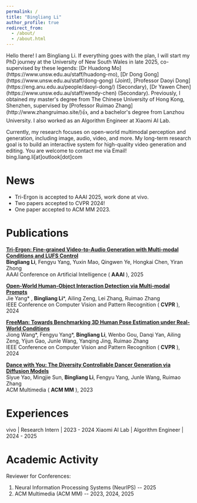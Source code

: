 ```yaml
---
permalink: /
title: "Bingliang Li"
author_profile: true
redirect_from: 
  - /about/
  - /about.html
---
```

<style>
table {
    border-collapse: collapse;
}
table, th, td {
   border: none;
   font-size: 18px;
}
blockquote {
    border-left: none;
    padding-left: 10px;
}
</style>
<link rel="preconnect" href="https://fonts.googleapis.com">
<link rel="preconnect" href="https://fonts.gstatic.com" crossorigin>
<link href="https://fonts.googleapis.com/css2?family=Asap:ital,wght@0,100..900;1,100..900&display=swap" rel="stylesheet">
Hello there! I am Bingliang Li. If everything goes with the plan, I will start my PhD journey at the University of New South Wales in late 2025, co-supervised by these legends: [Dr Huadong Mo](https://www.unsw.edu.au/staff/huadong-mo), [Dr Dong Gong](https://www.unsw.edu.au/staff/dong-gong) (Joint), [Professor Daoyi Dong](https://eng.anu.edu.au/people/daoyi-dong/) (Secondary), [Dr Yawen Chen](https://www.unsw.edu.au/staff/wendy-chen) (Secondary). Previously, I obtained my master's degree from The Chinese University of Hong Kong, Shenzhen, supervised by [Professor Ruimao Zhang](http://www.zhangruimao.site/)👍, and a bachelor's degree from Lanzhou University. I also worked as an Algorithm Engineer at Xiaomi AI Lab.

Currently, my research focuses on open-world multimodal perception and generation, including image, audio, video, and more. My long-term research goal is to build an interactive system for high-quality video generation and editing. You are welcome to contact me via Email! bing.liang.li[at]outlook[dot]com

# News

- Tri-Ergon is accepted to AAAI 2025, work done at vivo.
- Two papers accepted to CVPR 2024!
- One paper accepted to ACM MM 2023.

# Publications

[**Tri-Ergon: Fine-grained Video-to-Audio Generation with Multi-modal Conditions and LUFS Control**](https://arxiv.org/abs/2412.20378)<br />
**Bingliang Li**, Fengyu Yang, Yuxin Mao, Qingwen Ye, Hongkai Chen, Yiran Zhong<br />
AAAI Conference on Artificial Intelligence ( **AAAI** ), 2025

[**Open-World Human-Object Interaction Detection via Multi-modal Prompts**](https://arxiv.org/abs/2406.07221)<br />
Jie Yang\* , **Bingliang Li**\*, Ailing Zeng, Lei Zhang, Ruimao Zhang<br />
IEEE Conference on Computer Vision and Pattern Recognition ( **CVPR** ), 2024

[**FreeMan: Towards Benchmarking 3D Human Pose Estimation under Real-World Conditions**](https://openaccess.thecvf.com/content/CVPR2024/papers/Wang_FreeMan_Towards_Benchmarking_3D_Human_Pose_Estimation_under_Real-World_Conditions_CVPR_2024_paper.pdf)<br />
Jiong Wang\*, Fengyu Yang\*, **Bingliang Li**, Wenbo Gou, Danqi Yan, Ailing Zeng, Yijun Gao, Junle Wang, Yanqing Jing, Ruimao Zhang<br />
IEEE Conference on Computer Vision and Pattern Recognition ( **CVPR** ), 2024

[**Dance with You: The Diversity Controllable Dancer Generation via Diffusion Models**](https://arxiv.org/abs/2308.13551)<br />
Siyue Yao, Mingjie Sun, **Bingliang Li**, Fengyu Yang, Junle Wang, Ruimao Zhang<br />
ACM Multimedia ( **ACM MM** ), 2023

# Experiences

vivo | Research Intern | 2023 - 2024
Xiaomi AI Lab | Algorithm Engineer | 2024 - 2025

# Academic Activity

Reviewer for Conferences:

1. Neural Information Processing Systems (NeurIPS) -- 2025
2. ACM Multimedia (ACM MM) -- 2023, 2024, 2025

<script type='text/javascript' id='mapmyvisitors' src='https://mapmyvisitors.com/map.js?cl=080808&w=300&t=tt&d=vqpfuHPN4SRXJYZrsJjwPsNqPT96rfjntKKjp42hh_4&co=ffffff&cmo=3acc3a&cmn=ff5353&ct=808080'></script>
